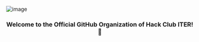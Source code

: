 ![image](https://user-images.githubusercontent.com/39031660/133615394-ab2fd341-1196-4c01-9ac3-29904b289dc0.png)
<h3 align="center"> Welcome to the Official GitHub Organization of Hack Club ITER! 🚀</h3>
